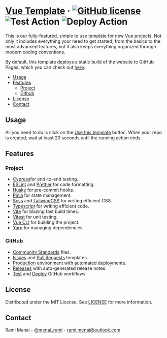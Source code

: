 # [Vue Template][website] &middot; [![GitHub license]](./LICENSE) ![Test Action] ![Deploy Action]

This is our fully-featured, simple to use template for new Vue projects. Not only it includes everything your need
to get started, from the basics to the most advanced features, but it also keeps everything organized through modern coding
conventions.

By default, this template deploys a static build of the website to GitHub Pages, which you can check out [here][website].

<!-- Table of Contents -->

- [Usage](#usage)
- [Features](#features)
  - [Project](#project)
  - [Github](#github)
- [License](#license)
- [Contact](#contact)

## Usage

All you need to do is click on the [Use this template] button. When your repo is created, wait at least 20 seconds until
the running action ends.

## Features

### Project

- [Cypress]for end-to-end testing.
- [ESLint] and [Prettier] for code formatting.
- [Husky] for pre-commit hooks.
- [Pinia] for state management.
- [Scss] and [TailwindCSS] for writing efficient CSS.
- [Typescript] for writing efficient code.
- [Vite] for blazing fast build times.
- [Vitest] for unit testing.
- [Vue CLI] for building the project.
- [Yarn] for managing dependencies.

### GitHub

- [Community Standards] files.
- [Issues](./.github/ISSUE_TEMPLATE) and [Pull Requests](./.github/pull_request_template.md) templates.
- [Production] environment with automated deployments.
- [Releases] with auto-generated release notes.
- [Test](./.github/workflows/test.yaml) and [Deploy](./.github/workflows/deploy.yaml) GitHub workflows.

## License

Distributed under the MIT License. See [LICENSE](./LICENSE) for more information.

## Contact

Rami Menai - [@menai_rami][twitter] - [rami.menai@outlook.com][email]

<!-- Packages Links -->

[cypress]: https://www.cypress.io/
[eslint]: https://eslint.org/
[husky]: https://typicode.github.io/husky/
[pinia]: https://pinia.vuejs.org/
[prettier]: https://prettier.io/
[scss]: https://sass-lang.com/
[tailwindcss]: https://tailwindcss.com/
[typescript]: https://www.typescriptlang.org/
[vite]: https://vitejs.dev/
[vitest]: https://vitest.dev/
[vue cli]: https://cli.vuejs.org/
[yarn]: https://yarnpkg.com/

<!-- Repository links -->

[community standards]: https://github.com/boilercodes/vue/community
[production]: https://github.com/boilercodes/vue/deployments/activity_log?environment=github-pages
[releases]: https://github.com/boilercodes/vue/releases/
[use this template]: https://github.com/boilercodes/vue/generate
[website]: https://boilercodes.github.io/vue/

<!-- Shields.io links -->

[deploy action]: https://github.com/boilercodes/vue/actions/workflows/deploy.yaml/badge.svg
[github license]: https://img.shields.io/badge/license-MIT-blue.svg
[test action]: https://github.com/boilercodes/vue/actions/workflows/test.yaml/badge.svg

<!-- Social Media links -->

[email]: mailto:rami.menai@outlook.com
[twitter]: https://twitter.com/menai_rami
